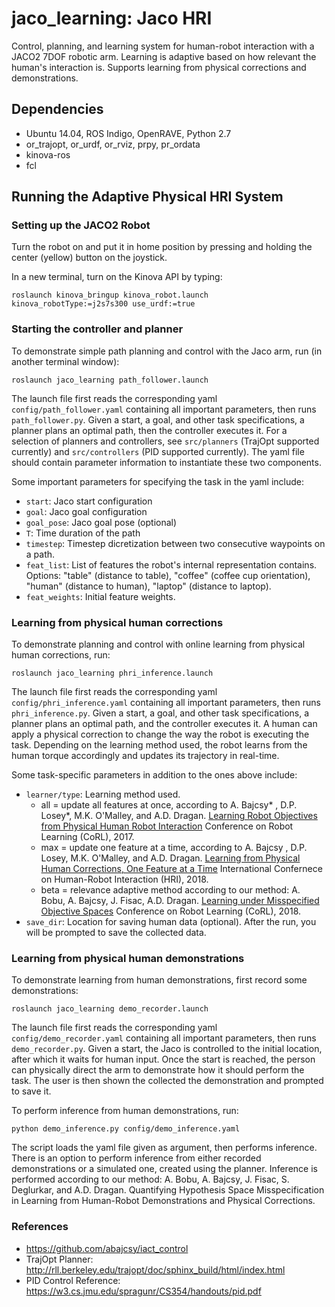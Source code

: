 # jaco_learning: Jaco HRI

Control, planning, and learning system for human-robot interaction with a JACO2 7DOF robotic arm. Learning is adaptive based on how relevant the human's interaction is. Supports learning from physical corrections and demonstrations.

## Dependencies
* Ubuntu 14.04, ROS Indigo, OpenRAVE, Python 2.7
* or_trajopt, or_urdf, or_rviz, prpy, pr_ordata
* kinova-ros
* fcl

## Running the Adaptive Physical HRI System
### Setting up the JACO2 Robot
Turn the robot on and put it in home position by pressing and holding the center (yellow) button on the joystick.
 
In a new terminal, turn on the Kinova API by typing:
```
roslaunch kinova_bringup kinova_robot.launch kinova_robotType:=j2s7s300 use_urdf:=true
```
### Starting the controller and planner
To demonstrate simple path planning and control with the Jaco arm, run (in another terminal window):
```
roslaunch jaco_learning path_follower.launch
```
The launch file first reads the corresponding yaml `config/path_follower.yaml` containing all important parameters, then runs `path_follower.py`. Given a start, a goal, and other task specifications, a planner plans an optimal path, then the controller executes it. For a selection of planners and controllers, see `src/planners` (TrajOpt supported currently) and `src/controllers` (PID supported currently). The yaml file should contain parameter information to instantiate these two components.

Some important parameters for specifying the task in the yaml include:
* `start`: Jaco start configuration
* `goal`: Jaco goal configuration
* `goal_pose`: Jaco goal pose (optional)
* `T`: Time duration of the path
* `timestep`: Timestep dicretization between two consecutive waypoints on a path.
* `feat_list`: List of features the robot's internal representation contains. Options: "table" (distance to table), "coffee" (coffee cup orientation), "human" (distance to human), "laptop" (distance to laptop).
* `feat_weights`: Initial feature weights.

### Learning from physical human corrections
To demonstrate planning and control with online learning from physical human corrections, run:
```
roslaunch jaco_learning phri_inference.launch
```
The launch file first reads the corresponding yaml `config/phri_inference.yaml` containing all important parameters, then runs `phri_inference.py`. Given a start, a goal, and other task specifications, a planner plans an optimal path, and the controller executes it. A human can apply a physical correction to change the way the robot is executing the task. Depending on the learning method used, the robot learns from the human torque accordingly and updates its trajectory in real-time.

Some task-specific parameters in addition to the ones above include:
* `learner/type`: Learning method used.
  * all = update all features at once, according to A. Bajcsy* , D.P. Losey*, M.K. O'Malley, and A.D. Dragan. [Learning Robot Objectives from Physical Human Robot Interaction](http://proceedings.mlr.press/v78/bajcsy17a/bajcsy17a.pdf) Conference on Robot Learning (CoRL), 2017.
  * max = update one feature at a time, according to A. Bajcsy , D.P. Losey, M.K. O'Malley, and A.D. Dragan. [Learning from Physical Human Corrections, One Feature at a Time](https://dl.acm.org/citation.cfm?id=3171267) International Confernece on Human-Robot Interaction (HRI), 2018.
  * beta = relevance adaptive method according to our method: A. Bobu, A. Bajcsy, J. Fisac, A.D. Dragan. [Learning under Misspecified Objective Spaces](http://proceedings.mlr.press/v87/bobu18a.html) Conference on Robot Learning (CoRL), 2018.
* `save_dir`: Location for saving human data (optional). After the run, you will be prompted to save the collected data.

### Learning from physical human demonstrations
To demonstrate learning from human demonstrations, first record some demonstrations:
```
roslaunch jaco_learning demo_recorder.launch
```
The launch file first reads the corresponding yaml `config/demo_recorder.yaml` containing all important parameters, then runs `demo_recorder.py`. Given a start, the Jaco is controlled to the initial location, after which it waits for human input. Once the start is reached, the person can physically direct the arm to demonstrate how it should perform the task. The user is then shown the collected the demonstration and prompted to save it.

To perform inference from human demonstrations, run:
```
python demo_inference.py config/demo_inference.yaml
```
The script loads the yaml file given as argument, then performs inference. There is an option to perform inference from either recorded demonstrations or a simulated one, created using the planner. Inference is performed according to our method: A. Bobu, A. Bajcsy, J. Fisac, S. Deglurkar, and A.D. Dragan. Quantifying Hypothesis Space Misspecification in Learning from Human-Robot Demonstrations and Physical Corrections.

### References
* https://github.com/abajcsy/iact_control
* TrajOpt Planner: http://rll.berkeley.edu/trajopt/doc/sphinx_build/html/index.html
* PID Control Reference: https://w3.cs.jmu.edu/spragunr/CS354/handouts/pid.pdf

